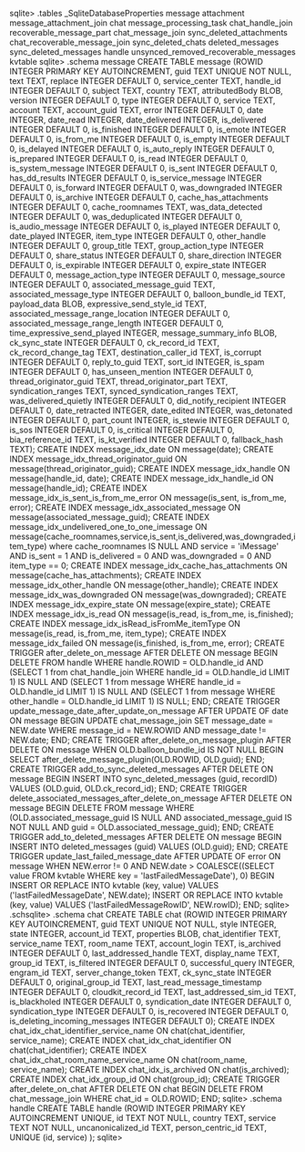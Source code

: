 sqlite> .tables
_SqliteDatabaseProperties              message
attachment                             message_attachment_join
chat                                   message_processing_task
chat_handle_join                       recoverable_message_part
chat_message_join                      sync_deleted_attachments
chat_recoverable_message_join          sync_deleted_chats
deleted_messages                       sync_deleted_messages
handle                                 unsynced_removed_recoverable_messages
kvtable
sqlite> .schema message
CREATE TABLE message (ROWID INTEGER PRIMARY KEY AUTOINCREMENT, guid TEXT UNIQUE NOT NULL, text TEXT, replace INTEGER DEFAULT 0, service_center TEXT, handle_id INTEGER DEFAULT 0, subject TEXT, country TEXT, attributedBody BLOB, version INTEGER DEFAULT 0, type INTEGER DEFAULT 0, service TEXT, account TEXT, account_guid TEXT, error INTEGER DEFAULT 0, date INTEGER, date_read INTEGER, date_delivered INTEGER, is_delivered INTEGER DEFAULT 0, is_finished INTEGER DEFAULT 0, is_emote INTEGER DEFAULT 0, is_from_me INTEGER DEFAULT 0, is_empty INTEGER DEFAULT 0, is_delayed INTEGER DEFAULT 0, is_auto_reply INTEGER DEFAULT 0, is_prepared INTEGER DEFAULT 0, is_read INTEGER DEFAULT 0, is_system_message INTEGER DEFAULT 0, is_sent INTEGER DEFAULT 0, has_dd_results INTEGER DEFAULT 0, is_service_message INTEGER DEFAULT 0, is_forward INTEGER DEFAULT 0, was_downgraded INTEGER DEFAULT 0, is_archive INTEGER DEFAULT 0, cache_has_attachments INTEGER DEFAULT 0, cache_roomnames TEXT, was_data_detected INTEGER DEFAULT 0, was_deduplicated INTEGER DEFAULT 0, is_audio_message INTEGER DEFAULT 0, is_played INTEGER DEFAULT 0, date_played INTEGER, item_type INTEGER DEFAULT 0, other_handle INTEGER DEFAULT 0, group_title TEXT, group_action_type INTEGER DEFAULT 0, share_status INTEGER DEFAULT 0, share_direction INTEGER DEFAULT 0, is_expirable INTEGER DEFAULT 0, expire_state INTEGER DEFAULT 0, message_action_type INTEGER DEFAULT 0, message_source INTEGER DEFAULT 0, associated_message_guid TEXT, associated_message_type INTEGER DEFAULT 0, balloon_bundle_id TEXT, payload_data BLOB, expressive_send_style_id TEXT, associated_message_range_location INTEGER DEFAULT 0, associated_message_range_length INTEGER DEFAULT 0, time_expressive_send_played INTEGER, message_summary_info BLOB, ck_sync_state INTEGER DEFAULT 0, ck_record_id TEXT, ck_record_change_tag TEXT, destination_caller_id TEXT, is_corrupt INTEGER DEFAULT 0, reply_to_guid TEXT, sort_id INTEGER, is_spam INTEGER DEFAULT 0, has_unseen_mention INTEGER DEFAULT 0, thread_originator_guid TEXT, thread_originator_part TEXT, syndication_ranges TEXT, synced_syndication_ranges TEXT, was_delivered_quietly INTEGER DEFAULT 0, did_notify_recipient INTEGER DEFAULT 0, date_retracted INTEGER, date_edited INTEGER, was_detonated INTEGER DEFAULT 0, part_count INTEGER, is_stewie INTEGER DEFAULT 0, is_sos INTEGER DEFAULT 0, is_critical INTEGER DEFAULT 0, bia_reference_id TEXT, is_kt_verified INTEGER DEFAULT 0, fallback_hash TEXT);
CREATE INDEX message_idx_date ON message(date);
CREATE INDEX message_idx_thread_originator_guid ON message(thread_originator_guid);
CREATE INDEX message_idx_handle ON message(handle_id, date);
CREATE INDEX message_idx_handle_id ON message(handle_id);
CREATE INDEX message_idx_is_sent_is_from_me_error ON message(is_sent, is_from_me, error);
CREATE INDEX message_idx_associated_message ON message(associated_message_guid);
CREATE INDEX message_idx_undelivered_one_to_one_imessage ON message(cache_roomnames,service,is_sent,is_delivered,was_downgraded,item_type) where cache_roomnames IS NULL AND service = 'iMessage' AND is_sent = 1 AND is_delivered = 0 AND was_downgraded = 0 AND item_type == 0;
CREATE INDEX message_idx_cache_has_attachments ON message(cache_has_attachments);
CREATE INDEX message_idx_other_handle ON message(other_handle);
CREATE INDEX message_idx_was_downgraded ON message(was_downgraded);
CREATE INDEX message_idx_expire_state ON message(expire_state);
CREATE INDEX message_idx_is_read ON message(is_read, is_from_me, is_finished);
CREATE INDEX message_idx_isRead_isFromMe_itemType ON message(is_read, is_from_me, item_type);
CREATE INDEX message_idx_failed ON message(is_finished, is_from_me, error);
CREATE TRIGGER after_delete_on_message AFTER DELETE ON message BEGIN     DELETE FROM handle         WHERE handle.ROWID = OLD.handle_id     AND         (SELECT 1 from chat_handle_join WHERE handle_id = OLD.handle_id LIMIT 1) IS NULL     AND         (SELECT 1 from message WHERE handle_id = OLD.handle_id LIMIT 1) IS NULL     AND         (SELECT 1 from message WHERE other_handle = OLD.handle_id LIMIT 1) IS NULL; END;
CREATE TRIGGER update_message_date_after_update_on_message AFTER UPDATE OF date ON message BEGIN UPDATE chat_message_join SET message_date = NEW.date WHERE message_id = NEW.ROWID AND message_date != NEW.date; END;
CREATE TRIGGER after_delete_on_message_plugin AFTER DELETE ON message WHEN OLD.balloon_bundle_id IS NOT NULL BEGIN   SELECT after_delete_message_plugin(OLD.ROWID, OLD.guid); END;
CREATE TRIGGER add_to_sync_deleted_messages AFTER DELETE ON message BEGIN     INSERT INTO sync_deleted_messages (guid, recordID) VALUES (OLD.guid, OLD.ck_record_id); END;
CREATE TRIGGER delete_associated_messages_after_delete_on_message AFTER DELETE ON message BEGIN DELETE FROM message WHERE (OLD.associated_message_guid IS NULL AND associated_message_guid IS NOT NULL AND guid = OLD.associated_message_guid); END;
CREATE TRIGGER add_to_deleted_messages AFTER DELETE ON message BEGIN     INSERT INTO deleted_messages (guid) VALUES (OLD.guid); END;
CREATE TRIGGER update_last_failed_message_date AFTER UPDATE OF error ON message WHEN   NEW.error != 0 AND NEW.date > COALESCE((SELECT value FROM kvtable WHERE key = 'lastFailedMessageDate'), 0) BEGIN   INSERT OR REPLACE INTO kvtable (key, value) VALUES ('lastFailedMessageDate', NEW.date);   INSERT OR REPLACE INTO kvtable (key, value) VALUES ('lastFailedMessageRowID', NEW.rowID); END;
sqlite> .schsqlite> .schema chat
CREATE TABLE chat (ROWID INTEGER PRIMARY KEY AUTOINCREMENT, guid TEXT UNIQUE NOT NULL, style INTEGER, state INTEGER, account_id TEXT, properties BLOB, chat_identifier TEXT, service_name TEXT, room_name TEXT, account_login TEXT, is_archived INTEGER DEFAULT 0, last_addressed_handle TEXT, display_name TEXT, group_id TEXT, is_filtered INTEGER DEFAULT 0, successful_query INTEGER, engram_id TEXT, server_change_token TEXT, ck_sync_state INTEGER DEFAULT 0, original_group_id TEXT, last_read_message_timestamp INTEGER DEFAULT 0, cloudkit_record_id TEXT, last_addressed_sim_id TEXT, is_blackholed INTEGER DEFAULT 0, syndication_date INTEGER DEFAULT 0, syndication_type INTEGER DEFAULT 0, is_recovered INTEGER DEFAULT 0, is_deleting_incoming_messages INTEGER DEFAULT 0);
CREATE INDEX chat_idx_chat_identifier_service_name ON chat(chat_identifier, service_name);
CREATE INDEX chat_idx_chat_identifier ON chat(chat_identifier);
CREATE INDEX chat_idx_chat_room_name_service_name ON chat(room_name, service_name);
CREATE INDEX chat_idx_is_archived ON chat(is_archived);
CREATE INDEX chat_idx_group_id ON chat(group_id);
CREATE TRIGGER after_delete_on_chat AFTER DELETE ON chat BEGIN DELETE FROM chat_message_join WHERE chat_id = OLD.ROWID; END;
sqlite> .schema handle
CREATE TABLE handle (ROWID INTEGER PRIMARY KEY AUTOINCREMENT UNIQUE, id TEXT NOT NULL, country TEXT, service TEXT NOT NULL, uncanonicalized_id TEXT, person_centric_id TEXT, UNIQUE (id, service) );
sqlite>